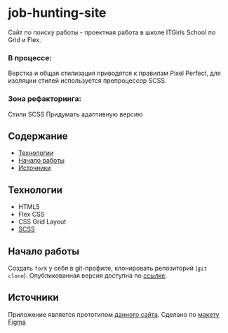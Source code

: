 # job-hunting-site
Сайт по поиску работы - проектная работа в школе ITGirls School по Grid и Flex. 

### В процессе: 
Верстка и общая стилизация приводятся к правилам Pixel Perfect, для изоляции стилей используется препроцессор SCSS.

### Зона рефакторинга: 
Cтили SCSS
Придумать адаптивную версию

## Содержание
- [Технологии](#технологии)
- [Начало работы](#начало-работы)
- [Источники](#источники)

## Технологии
- HTML5
- Flex CSS
- CSS Grid Layout
- [SCSS](https://sass-scss.ru/documentation/sintaksis/)

## Начало работы
Создать `fork` у себя в git-профиле, клонировать репозиторий (`git clone`).
Опубликованная версия доступна по [ссылке](https://stonetanya.github.io/job-hunting--site/).

## Источники
Приложение является прототипом [данного сайта](https://www.muncim.ro/).
Сделано по [макету Figma](https://www.figma.com/proto/oWun2mjBBfpqafFN1Ag04a/MUNCIM.RO?page-id=0%3A1&node-id=1-439&mode=design&t=lEE8m8meOV6ahn8w-1)
